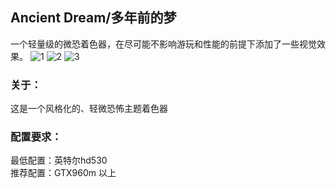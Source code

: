 ## Ancient Dream/多年前的梦
一个轻量级的微恐着色器，在尽可能不影响游玩和性能的前提下添加了一些视觉效果。
![1](https://cdn.modrinth.com/data/cached_images/5368a466979e7b587d0dcc972af494c29c725825.jpeg)
![2](https://cdn.modrinth.com/data/cached_images/03d0a19f2e6d1e7c30eab3e86f9e6531372b1190.jpeg)
![3](https://cdn.modrinth.com/data/cached_images/660c5d7b6c4aafa9acdab873c2648c28f1aaf7b3.jpeg)

### 关于：
这是一个风格化的、轻微恐怖主题着色器

### 配置要求：
最低配置：英特尔hd530  
推荐配置：GTX960m 以上
